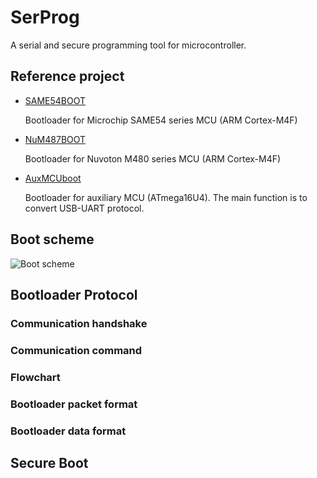 # SerProg

A serial and secure programming tool for microcontroller.

## Reference project

- [SAME54BOOT](https://github.com/cy023/SAME54BOOT)

    Bootloader for Microchip SAME54 series MCU (ARM Cortex-M4F)

- [NuM487BOOT](https://github.com/cy023/NuM487BOOT)

    Bootloader for Nuvoton M480 series MCU (ARM Cortex-M4F)

- [AuxMCUboot](https://github.com/cy023/AuxMCUboot)
    
    Bootloader for auxiliary MCU (ATmega16U4). The main function is to convert USB-UART protocol.

## Boot scheme

![Boot scheme](https://hackmd.io/_uploads/BkDxZqAbn.png)

## Bootloader Protocol

### Communication handshake

### Communication command

### Flowchart

### Bootloader packet format

### Bootloader data format

## Secure Boot
